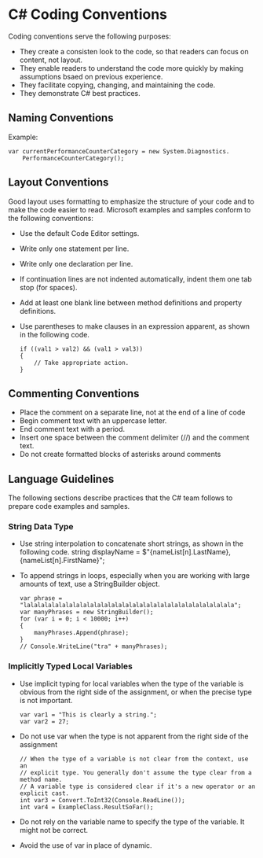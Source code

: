 # C# Coding Conventions

Coding conventions serve the following purposes:
    
- They create a consisten look to the code, so that readers can focus on content, not layout.
- They enable readers to understand the code more quickly by making assumptions bsaed on previous experience.
- They facilitate copying, changing, and maintaining the code.
- They demonstrate C# best practices.


## Naming Conventions

Example:

    var currentPerformanceCounterCategory = new System.Diagnostics.
        PerformanceCounterCategory();


## Layout Conventions

Good layout uses formatting to emphasize the structure of your code and to make the code easier to read. Microsoft examples and samples conform to the following conventions:
    
- Use the default Code Editor settings.
- Write only one statement per line.
- Write only one declaration per line.
- If continuation lines are not indented automatically, indent them one tab stop (for spaces).
- Add at least one blank line between method definitions and property definitions.
- Use parentheses to make clauses in an expression apparent, as shown in the following code.
    
    ```
    if ((val1 > val2) && (val1 > val3))
    {
        // Take appropriate action.
    }
    ```

## Commenting Conventions

- Place the comment on a separate line, not at the end of a line of code
- Begin comment text with an uppercase letter.
- End comment text with a period.
- Insert one space between the comment delimiter (//) and the comment text.
- Do not create formatted blocks of asterisks around comments

## Language Guidelines

The following sections describe practices that the C# team follows to prepare code examples and samples.

### String Data Type

- Use string interpolation to concatenate short strings, as shown in the following code.
string displayName = $"{nameList[n].LastName}, {nameList[n].FirstName}";
- To append strings in loops, especially when you are working with large amounts of text, use a StringBuilder object.

    ```
    var phrase = "lalalalalalalalalalalalalalalalalalalalalalalalalalalalalala";
    var manyPhrases = new StringBuilder();
    for (var i = 0; i < 10000; i++)
    {
        manyPhrases.Append(phrase);
    }
    // Console.WriteLine("tra" + manyPhrases);
    ```
    
### Implicitly Typed Local Variables

- Use implicit typing for local variables when the type of the variable is obvious from the right side of the assignment, or when the precise type is not important.
    
    ```
    var var1 = "This is clearly a string.";
    var var2 = 27;
    ```
    
- Do not use var when the type is not apparent from the right side of the assignment
   
    ```
    // When the type of a variable is not clear from the context, use an
    // explicit type. You generally don't assume the type clear from a method name.
    // A variable type is considered clear if it's a new operator or an explicit cast.
    int var3 = Convert.ToInt32(Console.ReadLine());
    int var4 = ExampleClass.ResultSoFar();
    ```

- Do not rely on the variable name to specify the type of the variable. It might not be correct.

- Avoid the use of var in place of dynamic.
    
